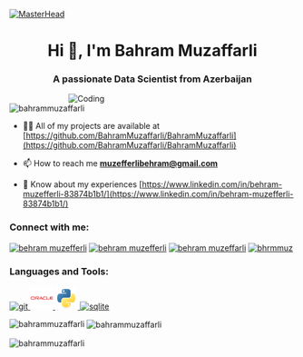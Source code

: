 [![MasterHead](https://user-images.githubusercontent.com/10498744/210012254-234538ff-d198-48aa-8964-37e6fd45d227.gif)](https://www.linkedin.com/in/behram-muzefferli-83874b1b1/)
<h1 align="center">Hi 👋, I'm Bahram Muzaffarli</h1>
<h3 align="center">A passionate Data Scientist from Azerbaijan</h3>
<img align="right" alt="Coding" width="400" src="https://indoanalytica.com/static/images/data-science-2.gif">

<p align="left"> <img src="https://komarev.com/ghpvc/?username=bahrammuzaffarli&label=Profile%20views&color=0e75b6&style=flat" alt="bahrammuzaffarli" /> </p>

- 👨‍💻 All of my projects are available at [https://github.com/BahramMuzaffarli/BahramMuzaffarli](https://github.com/BahramMuzaffarli/BahramMuzaffarli)

- 📫 How to reach me **muzefferlibehram@gmail.com**

- 📄 Know about my experiences [https://www.linkedin.com/in/behram-muzefferli-83874b1b1/](https://www.linkedin.com/in/behram-muzefferli-83874b1b1/)

<h3 align="left">Connect with me:</h3>
<p align="left">
<a href="https://linkedin.com/in/behram muzefferli" target="blank"><img align="center" src="https://raw.githubusercontent.com/rahuldkjain/github-profile-readme-generator/master/src/images/icons/Social/linked-in-alt.svg" alt="behram muzefferli" height="30" width="40" /></a>
<a href="https://kaggle.com/behram muzefferli" target="blank"><img align="center" src="https://raw.githubusercontent.com/rahuldkjain/github-profile-readme-generator/master/src/images/icons/Social/kaggle.svg" alt="behram muzefferli" height="30" width="40" /></a>
<a href="https://fb.com/behram muzeffarli" target="blank"><img align="center" src="https://raw.githubusercontent.com/rahuldkjain/github-profile-readme-generator/master/src/images/icons/Social/facebook.svg" alt="behram muzeffarli" height="30" width="40" /></a>
<a href="https://instagram.com/bhrmmuz" target="blank"><img align="center" src="https://raw.githubusercontent.com/rahuldkjain/github-profile-readme-generator/master/src/images/icons/Social/instagram.svg" alt="bhrmmuz" height="30" width="40" /></a>
</p>

<h3 align="left">Languages and Tools:</h3>
<p align="left"> <a href="https://git-scm.com/" target="_blank" rel="noreferrer"> <img src="https://www.vectorlogo.zone/logos/git-scm/git-scm-icon.svg" alt="git" width="40" height="40"/> </a> <a href="https://www.oracle.com/" target="_blank" rel="noreferrer"> <img src="https://raw.githubusercontent.com/devicons/devicon/master/icons/oracle/oracle-original.svg" alt="oracle" width="40" height="40"/> </a> <a href="https://www.python.org" target="_blank" rel="noreferrer"> <img src="https://raw.githubusercontent.com/devicons/devicon/master/icons/python/python-original.svg" alt="python" width="40" height="40"/> </a> <a href="https://www.sqlite.org/" target="_blank" rel="noreferrer"> <img src="https://www.vectorlogo.zone/logos/sqlite/sqlite-icon.svg" alt="sqlite" width="40" height="40"/> </a> </p>

<p><img align="left" src="https://github-readme-stats.vercel.app/api/top-langs?username=bahrammuzaffarli&show_icons=true&locale=en&layout=compact" alt="bahrammuzaffarli" /></p>

<p>&nbsp;<img align="center" src="https://github-readme-stats.vercel.app/api?username=bahrammuzaffarli&show_icons=true&locale=en" alt="bahrammuzaffarli" /></p>

<p><img align="center" src="https://github-readme-streak-stats.herokuapp.com/?user=bahrammuzaffarli&" alt="bahrammuzaffarli" /></p>

